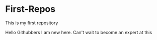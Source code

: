 # First-Repos
This is my first repository

Hello Githubbers
I am new here.
Can't wait to become an expert at this 
